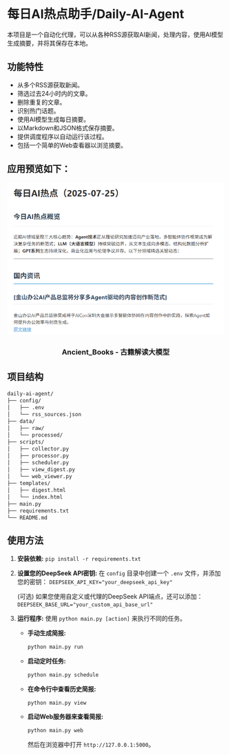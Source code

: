 # 每日AI热点助手/Daily-AI-Agent

本项目是一个自动化代理，可以从各种RSS源获取AI新闻，处理内容，使用AI模型生成摘要，并将其保存在本地。

## 功能特性

- 从多个RSS源获取新闻。
- 筛选过去24小时内的文章。
- 删除重复的文章。
- 识别热门话题。
- 使用AI模型生成每日摘要。
- 以Markdown和JSON格式保存摘要。
- 提供调度程序以自动运行该过程。
- 包括一个简单的Web查看器以浏览摘要。

## 应用预览如下：

<div align="center">
  <img src="./assets/figure1.png" width="600"/>
  <h3 align="center">Ancient_Books - 古籍解读大模型</h3>
</div>

## 项目结构

```
daily-ai-agent/
├── config/
│   ├── .env
│   └── rss_sources.json
├── data/
│   ├── raw/
│   └── processed/
├── scripts/
│   ├── collector.py
│   ├── processor.py
│   ├── scheduler.py
│   ├── view_digest.py
│   └── web_viewer.py
├── templates/
│   ├── digest.html
│   └── index.html
├── main.py
├── requirements.txt
└── README.md
```

## 使用方法

1.  **安装依赖:**
    `pip install -r requirements.txt`

2.  **设置您的DeepSeek API密钥:**
    在 `config` 目录中创建一个 `.env` 文件，并添加您的密钥：
    `DEEPSEEK_API_KEY="your_deepseek_api_key"`
    
    (可选) 如果您使用自定义或代理的DeepSeek API端点，还可以添加：
    `DEEPSEEK_BASE_URL="your_custom_api_base_url"`

3.  **运行程序:**
    使用 `python main.py [action]` 来执行不同的任务。

    - **手动生成简报:**
      ```bash
      python main.py run
      ```

    - **启动定时任务:**
      ```bash
      python main.py schedule
      ```

    - **在命令行中查看历史简报:**
      ```bash
      python main.py view
      ```

    - **启动Web服务器来查看简报:**
      ```bash
      python main.py web
      ```
      然后在浏览器中打开 `http://127.0.0.1:5000`。 
